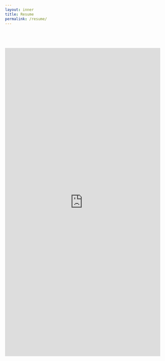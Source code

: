 ```yaml
---
layout: inner
title: Resume
permalink: /resume/
---
```

## <br>
<html lang="en" style="width:100%; height:100%;">
<head>
  <meta http-equiv="content-type" content="text/html; charset=utf-8">
  <title>kekayan's Resume</title>
</head>
  <body style="width:100%; height:100%; margin:0;">
    <iframe src="https://docs.google.com/gview?url=https://github.com/Sebastian-O-Rodriguez/projects/raw/master/sebrod-resume.pdf&embedded=true" toolbar="0" style="width:100%; height:1000px;" frameborder="0" toolbar="0"></iframe>
  </body>
</html>


